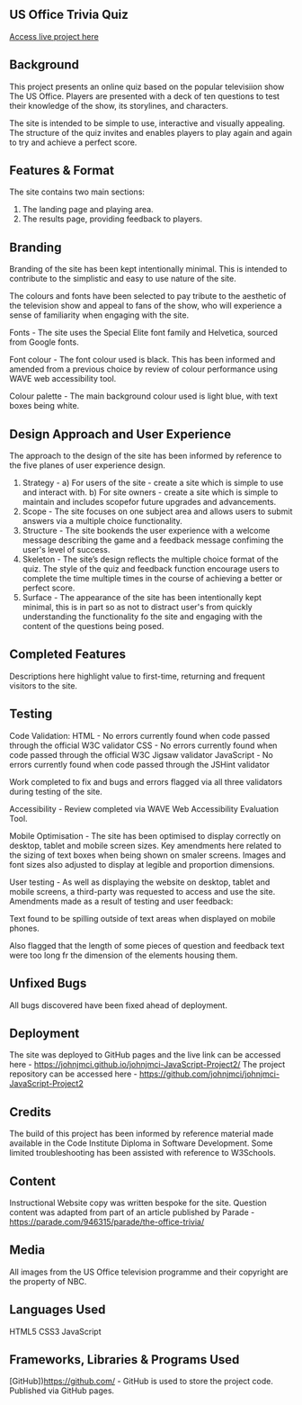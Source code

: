 ## US Office Trivia Quiz
[Access live project here](https://johnjmci.github.io/johnjmci-JavaScript-Project2/)

## Background
This project presents an online quiz based on the popular televisiion show The US Office. 
Players are presented with a deck of ten questions to test their knowledge of the show, its storylines, and characters. 

The site is intended to be simple to use, interactive and visually appealing. The structure of the quiz invites and enables players to play again and again to try and achieve a perfect score. 

## Features & Format
The site contains two main sections:
1) The landing page and playing area.
2) The results page, providing feedback to players. 

## Branding
Branding of the site has been kept intentionally minimal. This is intended to contribute to the simplistic and easy to use nature of the site. 

The colours and fonts have been selected to pay tribute to the aesthetic of the television show and appeal to fans of the show, who will experience a sense of familiarity when engaging with the site. 

Fonts - The site uses the Special Elite font family and Helvetica, sourced from Google fonts. 

Font colour - The font colour used is black. This has been informed and amended from a previous choice by review of colour performance using WAVE web accessibility tool.

Colour palette - The main background colour used is light blue, with text boxes being white.

## Design Approach and User Experience
The approach to the design of the site has been informed by reference to the five planes of user experience design. 
1. Strategy -
a) For users of the site - create a site which is simple to use and interact with. 
b) For site owners - create a site which is simple to maintain and includes scopefor future upgrades and advancements. 
2. Scope - The site focuses on one subject area and allows users to submit answers via a multiple choice functionality. 
3. Structure - The site bookends the user experience with a welcome message describing the game and a feedback message confiming the user's level of success. 
4. Skeleton - The site’s design reflects the multiple choice format of the quiz. The style of the quiz and feedback function encourage users to complete the time multiple times in the course of achieving a better or perfect score. 
5. Surface - The appearance of the site has been intentionally kept minimal, this is in part so as not to distract user's from quickly understanding the functionality fo the site and engaging with the content of the questions being posed. 

## Completed Features
Descriptions here highlight value to first-time, returning and frequent visitors to the site.

## Testing
Code Validation: 
HTML - No errors currently found when code passed through the official W3C validator
CSS - No errors currently found when code passed through the official W3C Jigsaw validator
JavaScript - No errors currently found when code passed through the JSHint validator

Work completed to fix and bugs and errors flagged via all three validators during testing of the site. 

Accessibility - Review completed via WAVE Web Accessibility Evaluation Tool. 

Mobile Optimisation - The site has been optimised to display correctly on desktop, tablet and mobile screen sizes. Key amendments here related to the sizing of text boxes when being shown on smaler screens. Images and font sizes also adjusted to display at legible and proportion dimensions. 

User testing - As well as displaying the website on desktop, tablet and mobile screens, a third-party was requested to access and use the site. Amendments made as a result of testing and user feedback:

Text found to be spilling outside of text areas when displayed on mobile phones.

Also flagged that the length of some pieces of question and feedback text were too long fr the dimension of the elements housing them. 

## Unfixed Bugs
All bugs discovered have been fixed ahead of deployment.

## Deployment
The site was deployed to GitHub pages and the live link can be accessed here - https://johnjmci.github.io/johnjmci-JavaScript-Project2/
The project repository can be accessed here - https://github.com/johnjmci/johnjmci-JavaScript-Project2

## Credits
The build of this project has been informed by reference material made available in the Code Institute Diploma in Software Development.
Some limited troubleshooting has been assisted with reference to W3Schools.


## Content
Instructional Website copy was written bespoke for the site.
Question content was adapted from part of an article published by Parade - https://parade.com/946315/parade/the-office-trivia/ 

## Media
All images from the US Office television programme and their copyright are the property of NBC.

## Languages Used
HTML5
CSS3
JavaScript

## Frameworks, Libraries & Programs Used
[GitHub])https://github.com/ - GitHub is used to store the project code.
Published via GitHub pages.


